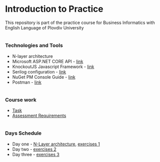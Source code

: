 # Introduction to Practice
This repository is part of the practice course for Business Informatics with English Language of Plovdiv University


# 
### Technologies and Tools
* N-layer architecture
* Microsoft ASP.NET CORE API - [link](https://docs.microsoft.com/en-us/aspnet/core/tutorials/first-web-api?view=aspnetcore-3.0&tabs=visual-studio)
* KnockoutJS Javascript Framework - [link](https://knockoutjs.com)
* Serilog configuration - [link](https://github.com/serilog/serilog/wiki/Configuration-Basics)
* NuGet PM Console Guide - [link](https://github.com/pkyurkchiev/practice-biel/tree/master/documentations/nuget-console.md)
* Postman - [link](https://www.postman.com/downloads/)


#
### Course work
* [Task](https://github.com/pkyurkchiev/practice-biel/tree/master/cource-work/README.md)
* [Assessment Requirements](https://github.com/pkyurkchiev/practice-biel/blob/master/documentations/assessment-requirements.md)


#
### Days Schedule
* Day one - [N-Layer architecture](https://github.com/pkyurkchiev/practice-biel/tree/master/presentations/n-layer.pdf), [exercises 1](https://github.com/pkyurkchiev/practice-biel/tree/master/exercises/day_1)
* Day two - [exercises 2](https://github.com/pkyurkchiev/practice-biel/tree/master/exercises/day_2)
* Day three - [exercises 3](https://github.com/pkyurkchiev/practice-biel/tree/master/exercises/day_3)
